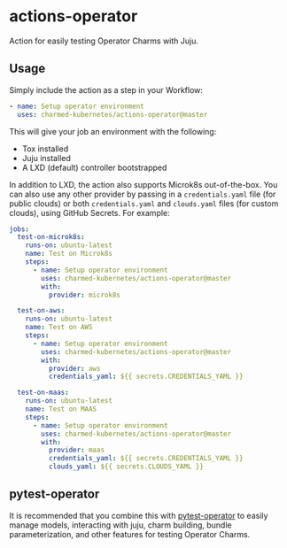 # actions-operator

Action for easily testing Operator Charms with Juju.

## Usage

Simply include the action as a step in your Workflow:

```yaml
- name: Setup operator environment
  uses: charmed-kubernetes/actions-operator@master
```

This will give your job an environment with the following:

  * Tox installed
  * Juju installed
  * A LXD (default) controller bootstrapped

In addition to LXD, the action also supports Microk8s out-of-the-box. You can
also use any other provider by passing in a `credentials.yaml` file (for public
clouds) or both `credentials.yaml` and `clouds.yaml` files (for custom clouds),
using GitHub Secrets. For example:

```yaml
jobs:
  test-on-microk8s:
    runs-on: ubuntu-latest
    name: Test on Microk8s
    steps:
      - name: Setup operator environment
        uses: charmed-kubernetes/actions-operator@master
        with:
          provider: microk8s

  test-on-aws:
    runs-on: ubuntu-latest
    name: Test on AWS
    steps:
      - name: Setup operator environment
        uses: charmed-kubernetes/actions-operator@master
        with:
          provider: aws
          credentials_yaml: ${{ secrets.CREDENTIALS_YAML }}

  test-on-maas:
    runs-on: ubuntu-latest
    name: Test on MAAS
    steps:
      - name: Setup operator environment
        uses: charmed-kubernetes/actions-operator@master
        with:
          provider: maas
          credentials_yaml: ${{ secrets.CREDENTIALS_YAML }}
          clouds_yaml: ${{ secrets.CLOUDS_YAML }}
```

## pytest-operator

It is recommended that you combine this with [pytest-operator][] to easily
manage models, interacting with juju, charm building, bundle parameterization,
and other features for testing Operator Charms.


[pytest-operator]: https://github.com/charmed-kubernetes/pytest-operator
